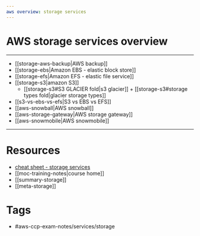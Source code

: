 ```yaml
---
aws overview: storage services
---
```


# AWS storage services overview
--- 
- [[storage-aws-backup|AWS backup]]
- [[storage-ebs|Amazon EBS - elastic block store]]
- [[storage-efs|Amazon EFS - elastic file service]]
- [[storage-s3|amazon S3]]
	- [[storage-s3#S3 GLACIER fold|s3 glacier]] + [[storage-s3#storage types fold|glacier storage types]]
- [[s3-vs-ebs-vs-efs|S3 vs EBS vs EFS]]
- [[aws-snowball|AWS snowball]] 
- [[aws-storage-gateway|AWS storage gateway]]  
- [[aws-snowmobile|AWS snowmobile]]
--- 
# Resources
- [cheat sheet - storage services](https://tutorialsdojo.com/aws-cheat-sheets-storage-services/) 
- [[moc-training-notes|course home]]
- [[summary-storage]]
- [[meta-storage]]
# Tags
- #aws-ccp-exam-notes/services/storage 


	

